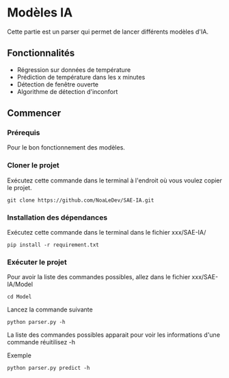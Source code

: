# Modèles IA
Cette partie est un parser qui permet de lancer différents modèles d'IA.

## Fonctionnalités
- Régression sur données de température
- Prédiction de température dans les x minutes
- Détection de fenêtre ouverte 
- Algorithme de détection d'inconfort

## Commencer
### Prérequis
Pour le bon fonctionnement des modèles.

### Cloner le projet
Exécutez cette commande dans le terminal à l'endroit où vous voulez copier le projet.
```
git clone https://github.com/NoaLeDev/SAE-IA.git
```

### Installation des dépendances
Exécutez cette commande dans le terminal dans le fichier xxx/SAE-IA/
```
pip install -r requirement.txt 
```

### Exécuter le projet 
Pour avoir la liste des commandes possibles, allez dans le fichier  xxx/SAE-IA/Model 
```
cd Model
```

Lancez la commande suivante
```
python parser.py -h
```

La liste des commandes possibles apparait pour voir les informations d'une commande réuitilisez -h

Exemple
```
python parser.py predict -h
```


